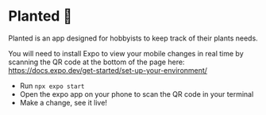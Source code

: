 # Planted 🌱
Planted is an app designed for hobbyists to keep track of their plants needs.


You will need to install Expo to view your mobile changes in real time by scanning the QR code at the bottom of the page here:
https://docs.expo.dev/get-started/set-up-your-environment/

- Run `npx expo start`
- Open the expo app on your phone to scan the QR code in your terminal
- Make a change, see it live!
